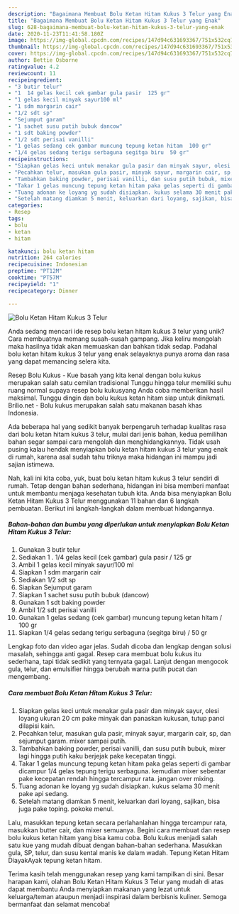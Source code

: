 ```yaml
---
description: "Bagaimana Membuat Bolu Ketan Hitam Kukus 3 Telur yang Enak"
title: "Bagaimana Membuat Bolu Ketan Hitam Kukus 3 Telur yang Enak"
slug: 628-bagaimana-membuat-bolu-ketan-hitam-kukus-3-telur-yang-enak
date: 2020-11-23T11:41:58.180Z
image: https://img-global.cpcdn.com/recipes/147d94c631693367/751x532cq70/bolu-ketan-hitam-kukus-3-telur-foto-resep-utama.jpg
thumbnail: https://img-global.cpcdn.com/recipes/147d94c631693367/751x532cq70/bolu-ketan-hitam-kukus-3-telur-foto-resep-utama.jpg
cover: https://img-global.cpcdn.com/recipes/147d94c631693367/751x532cq70/bolu-ketan-hitam-kukus-3-telur-foto-resep-utama.jpg
author: Bettie Osborne
ratingvalue: 4.2
reviewcount: 11
recipeingredient:
- "3 butir telur"
- "1  14 gelas kecil cek gambar gula pasir  125 gr"
- "1 gelas kecil minyak sayur100 ml"
- "1 sdm margarin cair"
- "1/2 sdt sp"
- "Sejumput garam"
- "1 sachet susu putih bubuk dancow"
- "1 sdt baking powder"
- "1/2 sdt perisai vanilli"
- "1 gelas sedang cek gambar muncung tepung ketan hitam  100 gr"
- "1/4 gelas sedang terigu serbaguna segitga biru  50 gr"
recipeinstructions:
- "Siapkan gelas keci untuk menakar gula pasir dan minyak sayur, olesi loyang ukuran 20 cm pake minyak dan panaskan kukusan, tutup panci dilapisi kain."
- "Pecahkan telur, masukan gula pasir, minyak sayur, margarin cair, sp, dan sejumput garam. mixer sampai putih."
- "Tambahkan baking powder, perisai vanilli, dan susu putih bubuk, mixer lagi hingga putih kaku berjejak pake kecepatan tinggi."
- "Takar 1 gelas muncung tepung ketan hitam paka gelas seperti di gambar dicampur 1/4 gelas tepung terigu serbaguna. kemudian mixer sebentar pake kecepatan rendah hingga tercampur rata. jangan over mixing."
- "Tuang adonan ke loyang yg sudah disiapkan. kukus selama 30 menit pake api sedang."
- "Setelah matang diamkan 5 menit, keluarkan dari loyang, sajikan, bisa juga pake toping. pokoke menul."
categories:
- Resep
tags:
- bolu
- ketan
- hitam

katakunci: bolu ketan hitam 
nutrition: 264 calories
recipecuisine: Indonesian
preptime: "PT12M"
cooktime: "PT57M"
recipeyield: "1"
recipecategory: Dinner

---
```



![Bolu Ketan Hitam Kukus 3 Telur](https://img-global.cpcdn.com/recipes/147d94c631693367/751x532cq70/bolu-ketan-hitam-kukus-3-telur-foto-resep-utama.jpg)

Anda sedang mencari ide resep bolu ketan hitam kukus 3 telur yang unik? Cara membuatnya memang susah-susah gampang. Jika keliru mengolah maka hasilnya tidak akan memuaskan dan bahkan tidak sedap. Padahal bolu ketan hitam kukus 3 telur yang enak selayaknya punya aroma dan rasa yang dapat memancing selera kita.

Resep Bolu Kukus - Kue basah yang kita kenal dengan bolu kukus merupakan salah satu cemilan tradisional Tunggu hingga telur memiliki suhu ruang normal supaya resep bolu kukusyang Anda coba memberikan hasil maksimal. Tunggu dingin dan bolu kukus ketan hitam siap untuk dinikmati. Brilio.net - Bolu kukus merupakan salah satu makanan basah khas Indonesia.

Ada beberapa hal yang sedikit banyak berpengaruh terhadap kualitas rasa dari bolu ketan hitam kukus 3 telur, mulai dari jenis bahan, kedua pemilihan bahan segar sampai cara mengolah dan menghidangkannya. Tidak usah pusing kalau hendak menyiapkan bolu ketan hitam kukus 3 telur yang enak di rumah, karena asal sudah tahu triknya maka hidangan ini mampu jadi sajian istimewa.


Nah, kali ini kita coba, yuk, buat bolu ketan hitam kukus 3 telur sendiri di rumah. Tetap dengan bahan sederhana, hidangan ini bisa memberi manfaat untuk membantu menjaga kesehatan tubuh kita. Anda bisa menyiapkan Bolu Ketan Hitam Kukus 3 Telur menggunakan 11 bahan dan 6 langkah pembuatan. Berikut ini langkah-langkah dalam membuat hidangannya.

<!--inarticleads1-->

##### Bahan-bahan dan bumbu yang diperlukan untuk menyiapkan Bolu Ketan Hitam Kukus 3 Telur:

1. Gunakan 3 butir telur
1. Sediakan 1 . 1/4 gelas kecil (cek gambar) gula pasir / 125 gr
1. Ambil 1 gelas kecil minyak sayur/100 ml
1. Siapkan 1 sdm margarin cair
1. Sediakan 1/2 sdt sp
1. Siapkan Sejumput garam
1. Siapkan 1 sachet susu putih bubuk (dancow)
1. Gunakan 1 sdt baking powder
1. Ambil 1/2 sdt perisai vanilli
1. Gunakan 1 gelas sedang (cek gambar) muncung tepung ketan hitam / 100 gr
1. Siapkan 1/4 gelas sedang terigu serbaguna (segitga biru) / 50 gr


Lengkap foto dan video agar jelas. Sudah dicoba dan lengkap dengan solusi masalah, sehingga anti gagal. Resep cara membuat bolu kukus itu sederhana, tapi tidak sedikit yang ternyata gagal. Lanjut dengan mengocok gula, telur, dan emulsifier hingga berubah warna putih pucat dan mengembang. 

<!--inarticleads2-->

##### Cara membuat Bolu Ketan Hitam Kukus 3 Telur:

1. Siapkan gelas keci untuk menakar gula pasir dan minyak sayur, olesi loyang ukuran 20 cm pake minyak dan panaskan kukusan, tutup panci dilapisi kain.
1. Pecahkan telur, masukan gula pasir, minyak sayur, margarin cair, sp, dan sejumput garam. mixer sampai putih.
1. Tambahkan baking powder, perisai vanilli, dan susu putih bubuk, mixer lagi hingga putih kaku berjejak pake kecepatan tinggi.
1. Takar 1 gelas muncung tepung ketan hitam paka gelas seperti di gambar dicampur 1/4 gelas tepung terigu serbaguna. kemudian mixer sebentar pake kecepatan rendah hingga tercampur rata. jangan over mixing.
1. Tuang adonan ke loyang yg sudah disiapkan. kukus selama 30 menit pake api sedang.
1. Setelah matang diamkan 5 menit, keluarkan dari loyang, sajikan, bisa juga pake toping. pokoke menul.


Lalu, masukkan tepung ketan secara perlahanlahan hingga tercampur rata, masukkan butter cair, dan mixer semuanya. Begini cara membuat dan resep bolu kukus ketan hitam yang bisa kamu coba. Bolu kukus menjadi salah satu kue yang mudah dibuat dengan bahan-bahan sederhana. Masukkan gula, SP, telur, dan susu kental manis ke dalam wadah. Tepung Ketan Hitam DiayakAyak tepung ketan hitam. 

Terima kasih telah menggunakan resep yang kami tampilkan di sini. Besar harapan kami, olahan Bolu Ketan Hitam Kukus 3 Telur yang mudah di atas dapat membantu Anda menyiapkan makanan yang lezat untuk keluarga/teman ataupun menjadi inspirasi dalam berbisnis kuliner. Semoga bermanfaat dan selamat mencoba!
